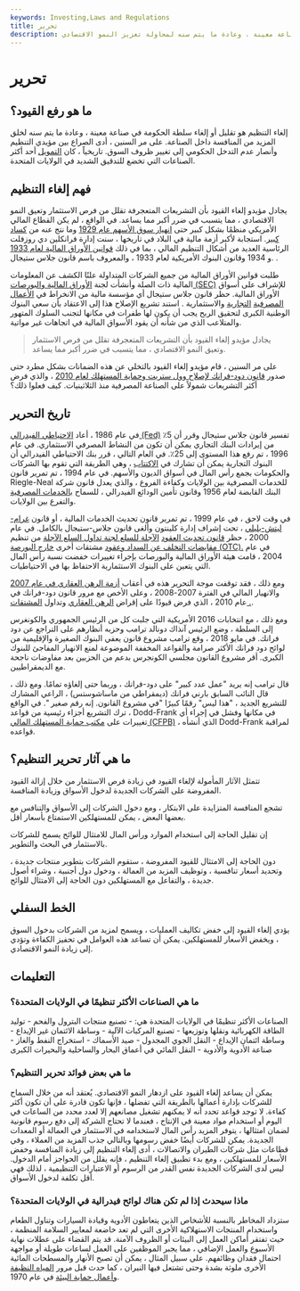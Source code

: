 ```yaml
---
keywords: Investing,Laws and Regulations
title: تحرير
description: إلغاء القيود هو تقليل أو إلغاء سلطة الحكومة على صناعة معينة ، وعادة ما يتم سنه لمحاولة تعزيز النمو الاقتصادي.
---
```


# تحرير
## ما هو رفع القيود؟

إلغاء التنظيم هو تقليل أو إلغاء سلطة الحكومة في صناعة معينة ، وعادة ما يتم سنه لخلق المزيد من المنافسة داخل الصناعة. على مر السنين ، أدى الصراع بين مؤيدي التنظيم وأنصار عدم التدخل الحكومي إلى تغيير ظروف السوق. تاريخياً ، كان [التمويل](/financial_sector) أحد أكثر الصناعات التي تخضع للتدقيق الشديد في الولايات المتحدة.

## فهم إلغاء التنظيم

يجادل مؤيدو إلغاء القيود بأن التشريعات المتعجرفة تقلل من فرص الاستثمار وتعيق النمو الاقتصادي ، مما يتسبب في ضرر أكبر مما يساعد. في الواقع ، لم يكن القطاع المالي الأمريكي منظمًا بشكل كبير حتى [انهيار سوق الأسهم عام 1929](/stock-market-crash-1929) وما نتج عنه من [كساد كبير](/great_depression). استجابة لأكبر أزمة مالية في البلاد في تاريخها ، سنت إدارة فرانكلين دي روزفلت الرئاسية العديد من أشكال التنظيم المالي ، بما في ذلك [قوانين الأوراق المالية لعام 1933](/securitiesact1933) و 1934 وقانون البنوك الأمريكية لعام 1933 ، والمعروف باسم قانون جلاس ستيجال. .

طلبت قوانين الأوراق المالية من جميع الشركات المتداولة علنًا الكشف عن المعلومات المالية ذات الصلة وأنشأت لجنة [الأوراق المالية والبورصات (SEC)](/sec) للإشراف على أسواق الأوراق المالية. حظر قانون جلاس ستيجال أي مؤسسة مالية من الانخراط في [الأعمال المصرفية](/investment-banking) [التجارية](/commercialbank) والاستثمارية . استند تشريع الإصلاح هذا إلى الاعتقاد بأن سعي البنوك الوطنية الكبرى لتحقيق الربح يجب أن يكون لها طفرات في مكانها لتجنب السلوك المتهور والمتلاعب الذي من شأنه أن يقود الأسواق المالية في اتجاهات غير مواتية.

> يجادل مؤيدو إلغاء القيود بأن التشريعات المتعجرفة تقلل من فرص الاستثمار وتعيق النمو الاقتصادي ، مما يتسبب في ضرر أكبر مما يساعد.

>

على مر السنين ، قام مؤيدو إلغاء القيود بالتخلي عن هذه الضمانات بشكل مطرد حتى صدور [قانون دود-فرانك لإصلاح وول ستريت وحماية المستهلك لعام 2010](/dodd-frank-financial-regulatory-reform-bill) ، والذي فرض أكثر التشريعات شمولاً على الصناعة المصرفية منذ الثلاثينيات. كيف فعلوا ذلك؟

## تاريخ التحرير

في عام 1986 ، أعاد [الاحتياطي الفيدرالي (Fed)](/federalreservebank) تفسير قانون جلاس ستيجال وقرر أن 5٪ من إيرادات البنك التجاري يمكن أن تكون من النشاط المصرفي الاستثماري. في عام 1996 ، تم رفع هذا المستوى إلى 25٪. في العام التالي ، قرر بنك الاحتياطي الفيدرالي أن البنوك التجارية يمكن أن تشارك في [الاكتتاب](/underwriting) ، وهي الطريقة التي تقوم بها الشركات والحكومات بجمع رأس المال في أسواق الديون والأسهم. في عام 1994 ، تم تمرير قانون Riegle-Neal للخدمات المصرفية بين الولايات وكفاءة الفروع ، والذي يعدل قانون شركة البنك القابضة لعام 1956 وقانون تأمين الودائع الفيدرالي ، للسماح [بالخدمات المصرفية](/interstate-banking) والتفرع بين الولايات.

في وقت لاحق ، في عام 1999 ، تم تمرير قانون تحديث الخدمات المالية ، أو قانون [غرام-ليتش-بليلي](/glba) ، تحت إشراف إدارة كلينتون وألغى قانون جلاس-ستيجال بالكامل. في عام 2000 ، حظر [قانون تحديث العقود](/cfma) [الآجلة للسلع لجنة تداول السلع الآجلة](/cftc) من تنظيم [مقايضات التخلف عن السداد وعقود](/swap) مشتقات أخرى [خارج البورصة (OTC).](/otc) في عام 2004 ، قامت هيئة الأوراق المالية والبورصات بإجراء تغييرات خفضت نسبة رأس المال التي يتعين على البنوك الاستثمارية الاحتفاظ بها في الاحتياطيات.

ومع ذلك ، فقد توقفت موجة التحرير هذه في أعقاب [أزمة الرهن العقاري في عام 2007](/subprime-meltdown) والانهيار المالي في الفترة 2007-2008 ، وعلى الأخص مع مرور قانون دود-فرانك في عام 2010 ، الذي فرض قيودًا على إقراض [الرهن العقاري](/subprime_mortgage) وتداول [المشتقات .](/derivative).

ومع ذلك ، مع انتخابات 2016 الأمريكية التي جلبت كل من الرئيس الجمهوري والكونغرس إلى السلطة ، وضع الرئيس آنذاك دونالد ترامب وحزبه أنظارهم على التراجع عن دود فرانك. في مايو 2018 ، وقع ترامب مشروع قانون يعفي البنوك الصغيرة والإقليمية من لوائح دود فرانك الأكثر صرامة والقواعد المخففة الموضوعة لمنع الانهيار المفاجئ للبنوك الكبرى. أقر مشروع القانون مجلسي الكونجرس بدعم من الحزبين بعد مفاوضات ناجحة مع الديمقراطيين.

قال ترامب إنه يريد "عمل عدد كبير" على دود-فرانك ، وربما حتى إلغاؤه تمامًا. ومع ذلك ، قال النائب السابق بارني فرانك (ديمقراطي من ماساشوستس) ، الراعي المشارك للتشريع الجديد ، "هذا ليس" رقمًا كبيرًا "في مشروع القانون. إنه رقم صغير ". في الواقع ، ترك التشريع أجزاء رئيسية من قواعد Dodd-Frank في مكانها وفشل في إجراء أي تغييرات على [مكتب حماية المستهلك المالي (CFPB)](/consumer-financial-protection-bureau-cfpb) ، الذي أنشأه Dodd-Frank لمراقبة قواعده.

## ما هي آثار تحرير التنظيم؟

تتمثل الآثار المأمولة لإلغاء القيود في زيادة فرص الاستثمار من خلال إزالة القيود المفروضة على الشركات الجديدة لدخول الأسواق وزيادة المنافسة.

تشجع المنافسة المتزايدة على الابتكار ، ومع دخول الشركات إلى الأسواق والتنافس مع بعضها البعض ، يمكن للمستهلكين الاستمتاع بأسعار أقل.

إن تقليل الحاجة إلى استخدام الموارد ورأس المال للامتثال للوائح يسمح للشركات بالاستثمار في البحث والتطوير.

دون الحاجة إلى الامتثال للقيود المفروضة ، ستقوم الشركات بتطوير منتجات جديدة ، وتحديد أسعار تنافسية ، وتوظيف المزيد من العمالة ، ودخول دول أجنبية ، وشراء أصول جديدة ، والتفاعل مع المستهلكين دون الحاجة إلى الامتثال للوائح.

## الخط السفلي

يؤدي إلغاء القيود إلى خفض تكاليف العمليات ، ويسمح لمزيد من الشركات بدخول السوق ، ويخفض الأسعار للمستهلكين. يمكن أن تساعد هذه العوامل في تحفيز الكفاءة وتؤدي إلى زيادة النمو الاقتصادي.

## التعليمات

### ما هي الصناعات الأكثر تنظيمًا في الولايات المتحدة؟

الصناعات الأكثر تنظيمًا في الولايات المتحدة هي: - تصنيع منتجات البترول والفحم - توليد الطاقة الكهربائية ونقلها وتوزيعها - تصنيع المركبات الآلية - وساطة الائتمان غير الإيداع - وساطة ائتمان الإيداع - النقل الجوي المجدول - صيد الأسماك - استخراج النفط والغاز - صناعة الأدوية والأدوية - النقل المائي في أعماق البحار والساحلية والبحيرات الكبرى

### ما هي بعض فوائد تحرير التنظيم؟

يمكن أن يساعد إلغاء القيود على ازدهار النمو الاقتصادي. يُعتقد أنه من خلال السماح للشركات بإدارة أعمالها بالطريقة التي تفضلها ، فإنها تكون قادرة على أن تكون أكثر كفاءة. لا توجد قواعد تحدد أنه لا يمكنهم تشغيل مصانعهم إلا لعدد محدد من الساعات في اليوم أو استخدام مواد معينة في الإنتاج ، فعندما لا تحتاج الشركة إلى دفع رسوم قانونية لضمان امتثالها ، يتوفر المزيد رأس المال لاستخدامه في الاستثمار في العمالة أو المعدات الجديدة. يمكن للشركات أيضًا خفض رسومها وبالتالي جذب المزيد من العملاء ، وفي قطاعات مثل شركات الطيران والاتصالات ، أدى إلغاء التنظيم إلى زيادة المنافسة وخفض الأسعار للمستهلكين ، ومع بدء تطبيق إلغاء التنظيم ، فإنه يقلل من الحواجز أمام الدخول. ليس لدى الشركات الجديدة نفس القدر من الرسوم أو الاعتبارات التنظيمية ، لذلك فهي أقل تكلفة لدخول الأسواق.

### ماذا سيحدث إذا لم تكن هناك لوائح فيدرالية في الولايات المتحدة؟

ستزداد المخاطر بالنسبة للأشخاص الذين يتعاطون الأدوية وقيادة السيارات وتناول الطعام واستخدام المنتجات الاستهلاكية الأخرى التي لم تعد خاضعة لمعايير السلامة المنظمة ، حيث تفتقر أماكن العمل إلى البيئات أو الظروف الآمنة. قد يتم القضاء على عطلات نهاية الأسبوع والعمل الإضافي ، مما يجبر الموظفين على العمل لساعات طويلة أو مواجهة احتمال فقدان وظائفهم. على سبيل المثال ، يمكن أن تصبح الأنهار والمسطحات المائية الأخرى ملوثة بشدة وحتى تشتعل فيها النيران ، كما حدث قبل مرور [المياه النظيفة وأعمال حماية البيئة](/water-quality-improvement-act-of-1970) في عام 1970.

